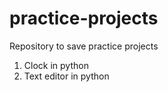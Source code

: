 # practice-projects
Repository to save practice projects

1. Clock in python <br />
2. Text editor in python <br />